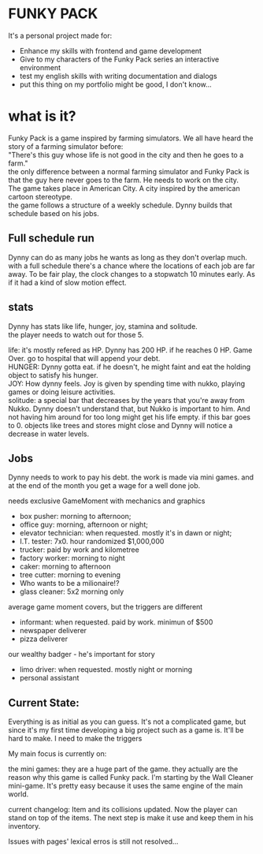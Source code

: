 # FUNKY PACK #
It's a personal project made for:
- Enhance my skills with frontend and game development
- Give to my characters of the Funky Pack series an interactive environment
- test my english skills with writing documentation and dialogs
- put this thing on my portfolio might be good, I don't know...

# what is it?
Funky Pack is a game inspired by farming simulators. We all have heard the story of a farming simulator before: <br>
"There's this guy whose life is not good in the city and then he goes to a farm." <br>
the only difference between a normal farming simulator and Funky Pack is that the guy here never goes to the farm. He needs to work on the city.<br>
The game takes place in American City. A city inspired by the american cartoon stereotype. <br>
the game follows a structure of a weekly schedule. Dynny builds that schedule based on his jobs.

Full schedule run
-
Dynny can do as many jobs he wants as long as they don't overlap much. with a full schedule there's a chance where the locations of each job are far away. To be fair play, the clock changes to a stopwatch 10 minutes early. As if it had a kind of slow motion effect.

stats
-
Dynny has stats like life, hunger, joy, stamina and solitude. <br>
the player needs to watch out for those 5.

life: it's mostly refered as HP. Dynny has 200 HP. if he reaches 0 HP. Game Over. go to hospital that will append your debt. <br>
HUNGER: Dynny gotta eat. if he doesn't, he might faint and eat the holding object to satisfy his hunger. <br>
JOY: How dynny feels. Joy is given by spending time with nukko, playing games or doing leisure activities. <br>
solitude: a special bar that decreases by the years that you're away from Nukko. Dynny doesn't understand that, but Nukko is important to him. And not having him around for too long might get his life empty. if this bar goes to 0. objects like trees and stores might close and Dynny will notice a decrease in water levels.

Jobs
-
Dynny needs to work to pay his debt. the work is made via mini games. and at the end of the month you get a wage for a well done job.


needs exclusive GameMoment with mechanics and graphics
- box pusher: morning to afternoon;
- office guy: morning, afternoon or night;
- elevator technician: when requested. mostly it's in dawn or night;
- I.T. tester: 7x0. hour randomized $1,000,000
- trucker: paid by work and kilometree
- factory worker: morning to night
- caker: morning to afternoon
- tree cutter: morning to evening
- Who wants to be a milionaire!?
- glass cleaner: 5x2 morning only

average game moment covers, but the triggers are different
- informant: when requested. paid by work. minimun of $500
- newspaper deliverer
- pizza deliverer

our wealthy badger - he's important for story
- limo driver: when requested. mostly night or morning
- personal assistant

Current State:
-
Everything is as initial as you can guess. It's not a complicated game, but since it's my first time developing a big project such as a game is. It'll be hard to make.
I need to make the triggers

My main focus is currently on:

the mini games:
they are a huge part of the game. they actually are the reason why this game is called Funky pack.
I'm starting by the Wall Cleaner mini-game. It's pretty easy because it uses the same engine of the main world.

current changelog:
Item and its collisions updated. Now the player can stand on top of the items. The next step is make it use and keep them in his inventory.

Issues with pages' lexical erros is still not resolved...